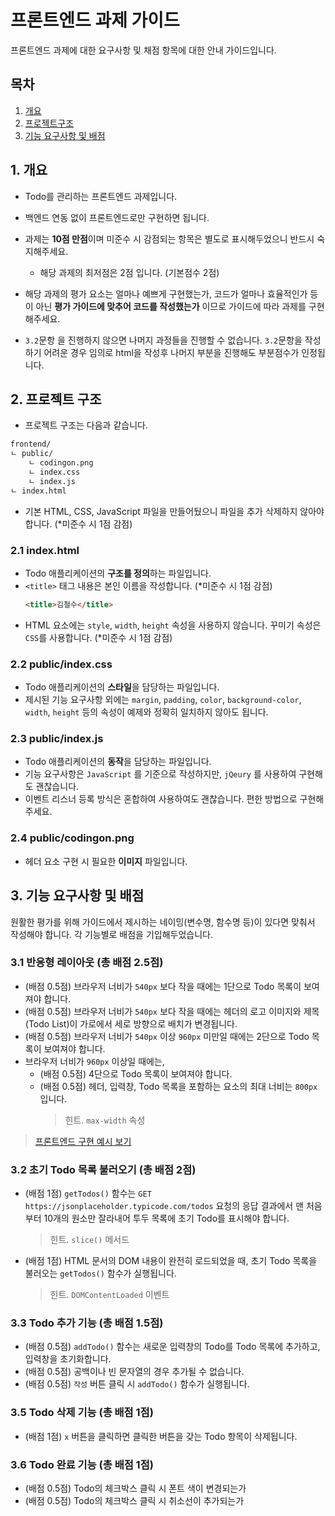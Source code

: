 # 프론트엔드 과제 가이드

프론트엔드 과제에 대한 요구사항 및 채점 항목에 대한 안내 가이드입니다.

## 목차

1. [개요](#1-개요)
2. [프로젝트구조](#2-프로젝트-구조)
3. [기능 요구사항 및 배점](#3-기능-요구사항-및-배점)

## 1. 개요

- Todo를 관리하는 프론트엔드 과제입니다.
- 백엔드 연동 없이 프론트엔드로만 구현하면 됩니다.
- 과제는 **10점 만점**이며 미준수 시 감점되는 항목은 별도로 표시해두었으니 반드시 숙지해주세요.

  - 해당 과제의 최저점은 2점 입니다. (기본점수 2점)

- 해당 과제의 평가 요소는 얼마나 예쁘게 구현했는가, 코드가 얼마나 효율적인가 등이 아닌 **평가 가이드에 맞추어 코드를 작성했는가** 이므로 가이드에 따라 과제를 구현해주세요.

- `3.2`문항 을 진행하지 않으면 나머지 과정들을 진행할 수 없습니다. `3.2`문항을 작성하기 어려운 경우 임의로 html을 작성후 나머지 부분을 진행해도 부분점수가 인정됩니다.

## 2. 프로젝트 구조

- 프로젝트 구조는 다음과 같습니다.

```txt
frontend/
ㄴ public/
    ㄴ codingon.png
    ㄴ index.css
    ㄴ index.js
ㄴ index.html
```

- 기본 HTML, CSS, JavaScript 파일을 만들어뒀으니 파일을 추가 삭제하지 않아야 합니다. (\*미준수 시 1점 감점)

### 2.1 index.html

- Todo 애플리케이션의 **구조를 정의**하는 파일입니다.
- `<title>` 태그 내용은 본인 이름을 작성합니다. (\*미준수 시 1점 감점)
  ```html
  <title>김철수</title>
  ```
- HTML 요소에는 `style`, `width`, `height` 속성을 사용하지 않습니다. 꾸미기 속성은 `CSS`를 사용합니다. (\*미준수 시 1점 감점)

### 2.2 public/index.css

- Todo 애플리케이션의 **스타일**을 담당하는 파일입니다.
- 제시된 기능 요구사항 외에는 `margin`, `padding`, `color`, `background-color`, `width`, `height` 등의 속성이 예제와 정확히 일치하지 않아도 됩니다.

### 2.3 public/index.js

- Todo 애플리케이션의 **동작**을 담당하는 파일입니다.
- 기능 요구사항은 `JavaScript` 를 기준으로 작성하지만, `jQeury` 를 사용하여 구현해도 괜찮습니다.
- 이벤트 리스너 등록 방식은 혼합하여 사용하여도 괜찮습니다. 편한 방법으로 구현해주세요.

### 2.4 public/codingon.png

- 헤더 요소 구현 시 필요한 **이미지** 파일입니다.

## 3. 기능 요구사항 및 배점

원활한 평가를 위해 가이드에서 제시하는 네이밍(변수명, 함수명 등)이 있다면 맞춰서 작성해야 합니다. 각 기능별로 배점을 기입해두었습니다.

### 3.1 반응형 레이아웃 (총 배점 2.5점)

- (배점 0.5점) 브라우저 너비가 `540px` 보다 작을 때에는 1단으로 Todo 목록이 보여져야 합니다.
- (배점 0.5점) 브라우저 너비가 `540px` 보다 작을 때에는 헤더의 로고 이미지와 제목(Todo List)이 가로에서 세로 방향으로 배치가 변경됩니다.
- (배점 0.5점) 브라우저 너비가 `540px` 이상 `960px` 미만일 때에는 2단으로 Todo 목록이 보여져야 합니다.
- 브라우저 너비가 `960px` 이상일 때에는,
  - (배점 0.5점) 4단으로 Todo 목록이 보여져야 합니다.
  - (배점 0.5점) 헤더, 입력창, Todo 목록을 포함하는 요소의 최대 너비는 `800px` 입니다.
    > 힌트. `max-width` 속성

> [프론트엔드 구현 예시 보기](https://uncovered-nutmeg-b8e.notion.site/caa79e835f254da9a7d78437cb4ef1de?pvs=4)

### 3.2 초기 Todo 목록 불러오기 (총 배점 2점)

- (배점 1점) `getTodos()` 함수는 `GET` `https://jsonplaceholder.typicode.com/todos` 요청의 응답 결과에서 맨 처음부터 10개의 원소만 잘라내어 투두 목록에 초기 Todo를 표시해야 합니다.
  > 힌트. `slice()` 메서드
- (배점 1점) HTML 문서의 DOM 내용이 완전히 로드되었을 때, 초기 Todo 목록을 불러오는 `getTodos()` 함수가 실행됩니다.
  > 힌트. `DOMContentLoaded` 이벤트

### 3.3 Todo 추가 기능 (총 배점 1.5점)

- (배점 0.5점) `addTodo()` 함수는 새로운 입력창의 Todo를 Todo 목록에 추가하고, 입력창을 초기화합니다.
- (배점 0.5점) 공백이나 빈 문자열의 경우 추가될 수 없습니다.
- (배점 0.5점) `작성` 버튼 클릭 시 `addTodo()` 함수가 실행됩니다.

### 3.5 Todo 삭제 기능 (총 배점 1점)

- (배점 1점) `x` 버튼을 클릭하면 클릭한 버튼을 갖는 Todo 항목이 삭제됩니다.

### 3.6 Todo 완료 기능 (총 배점 1점)

- (배점 0.5점) Todo의 체크박스 클릭 시 폰트 색이 변경되는가
- (배점 0.5점) Todo의 체크박스 클릭 시 취소선이 추가되는가
